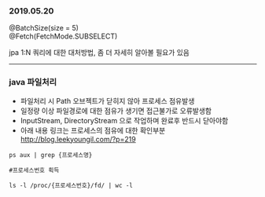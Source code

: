 ### 2019.05.20

@BatchSize(size = 5)  
@Fetch(FetchMode.SUBSELECT)  

jpa 1:N 쿼리에 대한 대처방법, 좀 더 자세히 알아볼 필요가 있음

---

### java 파일처리 
- 파일처리 시 Path 오브젝트가 닫히지 않아 프로세스 점유발생
- 일정량 이상 파일경로에 대한 점유가 생기면 접근불가로 오류발생함
- InputStream, DirectoryStream 으로 작업하며 완료후 반드시 닫아야함
- 아래 내용 링크는 프로세스의 점유에 대한 확인부분  
<http://blog.leekyoungil.com/?p=219>  
  
```cosole
ps aux | grep {프로세스명}

#프로세스번호 획득

ls -l /proc/{프로세스번호}/fd/ | wc -l
```
